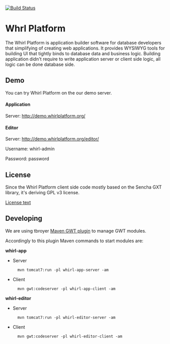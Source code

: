 [![Build Status](https://scrutinizer-ci.com/g/whirlplatform/whirl/badges/build.png?b=master)](https://scrutinizer-ci.com/g/whirlplatform/whirl/build-status/master)

# Whrl Platform

The Whirl Platform is application builder software for database developers that simplifying of creating web applications. It provides WYSIWYG tools for building UI that tightly binds to database data and business logic. Building application didn't require to write application server or client side logic, all logic can be done database side.

## Demo

You can try Whirl Platform on the our demo server.

#### Application

Server: http://demo.whirlplatform.org/


#### Editor

Server: http://demo.whirlplatform.org/editor/

Username: whirl-admin

Password: password


## License

Since the Whirl Platform client side code mostly based on the Sencha GXT library, it's deriving GPL v3 license.

[License text](LICENSE)


## Developing

We are using tbroyer [Maven GWT plugin](https://tbroyer.github.io/gwt-maven-plugin/index.html) to manage GWT modules.

Accordingly to this plugin Maven commands to start modules are:

**whirl-app**
- Server

        mvn tomcat7:run -pl whirl-app-server -am
    
- Client

        mvn gwt:codeserver -pl whirl-app-client -am

**whirl-editor**

- Server

        mvn tomcat7:run -pl whirl-editor-server -am
    
- Client

        mvn gwt:codeserver -pl whirl-editor-client -am
